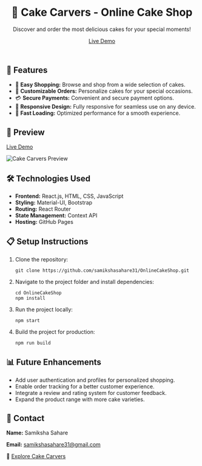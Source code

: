 <!DOCTYPE html>
<html lang="en">
<head>
  <meta charset="UTF-8">
  <meta name="viewport" content="width=device-width, initial-scale=1.0">
  <link href="https://cdn.jsdelivr.net/npm/bootstrap@5.3.0-alpha3/dist/css/bootstrap.min.css" rel="stylesheet">
  
</head>
<body>
  <header class="banner">
    <h1>🍰 Cake Carvers - Online Cake Shop</h1>
    <p>Discover and order the most delicious cakes for your special moments!</p>
    <a href="https://samikshasahare31.github.io/Online-cake-shop/" class="btn btn-demo">Live Demo</a>
  </header>

  <section class="features">
    <h2>🌟 Features</h2>
    <ul>
      <li>🛒 <strong>Easy Shopping:</strong> Browse and shop from a wide selection of cakes.</li>
      <li>🎂 <strong>Customizable Orders:</strong> Personalize cakes for your special occasions.</li>
      <li>💳 <strong>Secure Payments:</strong> Convenient and secure payment options.</li>
      <li>📱 <strong>Responsive Design:</strong> Fully responsive for seamless use on any device.</li>
      <li>🚀 <strong>Fast Loading:</strong> Optimized performance for a smooth experience.</li>
    </ul>
  </section>

  <section class="preview">
    <h2>📸 Preview</h2>
    <p><a href="https://samikshasahare31.github.io/Online-cake-shop/">Live Demo</a></p>
    <img src="https://media3.giphy.com/media/v1.Y2lkPTc5MGI3NjExaTdoeW1pNWptM29mYTgxaGV6ODFrdHI1MThkenFjNnU2eDljdngybCZlcD12MV9pbnRlcm5hbF9naWZfYnlfaWQmY3Q9Zw/c4ELil7vHpZfy/giphy.webp" alt="Cake Carvers Preview">
  </section>

  <section class="technologies">
    <h2>🛠️ Technologies Used</h2>
    <ul>
      <li><strong>Frontend:</strong> React.js, HTML, CSS, JavaScript</li>
      <li><strong>Styling:</strong> Material-UI, Bootstrap</li>
      <li><strong>Routing:</strong> React Router</li>
      <li><strong>State Management:</strong> Context API</li>
      <li><strong>Hosting:</strong> GitHub Pages</li>
    </ul>
  </section>

  <section class="setup">
    <h2>📋 Setup Instructions</h2>
    <ol>
      <li>Clone the repository:
        <pre><code>git clone https://github.com/samikshasahare31/OnlineCakeShop.git</code></pre>
      </li>
      <li>Navigate to the project folder and install dependencies:
        <pre><code>cd OnlineCakeShop
npm install</code></pre>
      </li>
      <li>Run the project locally:
        <pre><code>npm start</code></pre>
      </li>
      <li>Build the project for production:
        <pre><code>npm run build</code></pre>
      </li>
    </ol>
  </section>

  <section class="future">
    <h2>📊 Future Enhancements</h2>
    <ul>
      <li>Add user authentication and profiles for personalized shopping.</li>
      <li>Enable order tracking for a better customer experience.</li>
      <li>Integrate a review and rating system for customer feedback.</li>
      <li>Expand the product range with more cake varieties.</li>
    </ul>
  </section>

  <section class="contact">
    <h2>📧 Contact</h2>
    <p><strong>Name:</strong> Samiksha Sahare</p>
    <p><strong>Email:</strong> <a href="mailto:samikshasahare31@gmail.com">samikshasahare31@gmail.com</a></p>
  </section>

  <footer>
    <p>🎉 <a href="https://samikshasahare31.github.io/OnlineCakeShop/">Explore Cake Carvers</a></p>
  </footer>
</body>
</html>
